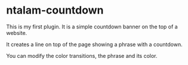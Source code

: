# ntalam-countdown
This is my first plugin. It is a simple countdown banner on the top of a website.

It creates a line on top of the page showing a phrase with a countdown.

You can modify the color transitions, the phrase and its color.
